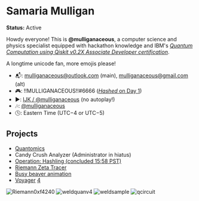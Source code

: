 # Samaria Mulligan

__Status:__ Active

Howdy everyone! This is **@mulliganaceous**, a computer science and physics specialist equipped with hackathon knowledge and IBM's [*Quantum Computation using Qiskit v0.2X Associate Developer certification*](https://www.ibm.com/training/certification/ibm-certified-associate-developer-quantum-computation-using-qiskit-v02x-C0010300).

A longtime unicode fan, more emojis please!

* 📬: mulliganaceous@outlook.com (main), mulliganaceous@gmail.com (alt)
* 🎮: !!MULLIGANACEOUS!!#6666 ([_Hashed_ on Day 1](https://www.youtube.com/watch?v=o-XUeCMx5s0))
* ▶️: [ĲK / @mulliganaceous](https://www.youtube.com/channel/UCTvldASp9SvbsJsaUx4p2yA) (no autoplay!)
* 🎶: [@mulliganaceous](https://www.tiktok.com/@mulliganaceous)
* 🕓: Eastern Time (UTC−4 or UTC−5)

## Projects

* [Quantomics](https://github.com/mulliganaceous/Quantomics)
* Candy Crush Analyzer (Administrator in hiatus)
* [Operation: Hashling (concluded 15:58 PST)](https://www.reddit.com/r/discordapp/comments/1b6tu5z/finally_discord/)
* [Riemann Zeta Tracer](https://www.youtube.com/playlist?list=PLvT98Qezxzdm8Bwde6WBt0gZ11VXaDPGI)
* [Busy beaver animation](https://youtube.com/live/0c0wxkw9WGo)
* [Voyager](https://github.com/antonCPU/voyager-4-ml) [4](https://github.com/antonCPU/voyager-4-magnetic-alert)

![Riemann0xf4240](https://github.com/mulliganaceous/mulliganaceous/assets/29824582/1bb254c2-8264-4e7b-a71f-1d5d37d668e5)
![weldquanv4](https://github.com/user-attachments/assets/a0f5c474-bc94-44a9-bdac-108e26d4f0a0)
![weldsample](https://github.com/user-attachments/assets/633de6bd-45e4-415e-b280-c892a020d0af)
![qcircuit](https://github.com/user-attachments/assets/893d3c59-d425-4e62-baab-1179835e4f72)
